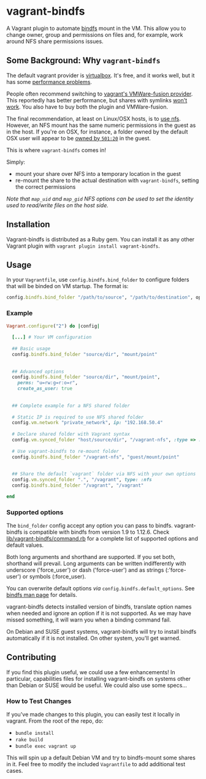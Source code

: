 # vagrant-bindfs

A Vagrant plugin to automate [bindfs](http://bindfs.org/) mount in the VM. This allow you to change
owner, group and permissions on files and, for example, work around NFS share permissions issues.


## Some Background: Why `vagrant-bindfs`

The default vagrant provider is [virtualbox](https://www.virtualbox.org/).
It's free, and it works well, but it has some [performance problems](http://snippets.aktagon.com/snippets/609-Slow-IO-performance-with-Vagrant-and-VirtualBox-).

People often recommend switching to [vagrant's VMWare-fusion provider](http://www.vagrantup.com/vmware).
This reportedly has better performance, but shares with symlinks [won't work](http://communities.vmware.com/thread/428199?start=0&tstart=0).
You also have to buy both the plugin and VMWare-fusion.

The final recommendation, at least on Linux/OSX hosts, is to [use nfs](http://docs.vagrantup.com/v2/synced-folders/nfs.html).
However, an NFS mount has the same numeric permissions in the guest as in the host.
If you're on OSX, for instance, a folder owned by the default OSX user will appear to be [owned by `501:20`](https://groups.google.com/forum/?fromgroups#!topic/vagrant-up/qXXJ-AQuKQM) in the guest.

This is where `vagrant-bindfs` comes in!

Simply:

- mount your share over NFS into a temporary location in the guest
- re-mount the share to the actual destination with `vagrant-bindfs`, setting the correct permissions

_Note that `map_uid` and `map_gid` NFS options can be used to set the identity used to read/write files on the host side._

## Installation

Vagrant-bindfs is distributed as a Ruby gem.
You can install it as any other Vagrant plugin with `vagrant plugin install vagrant-bindfs`.


## Usage

In your `Vagrantfile`, use `config.bindfs.bind_folder` to configure folders that will be binded on VM startup.
The format is:

```ruby
config.bindfs.bind_folder "/path/to/source", "/path/to/destination", options
```


### Example

```ruby
Vagrant.configure("2") do |config|
  
  [...] # Your VM configuration
  
  ## Basic usage
  config.bindfs.bind_folder "source/dir", "mount/point"
  
  
  ## Advanced options
  config.bindfs.bind_folder "source/dir", "mount/point",
    perms: "u=rw:g=r:o=r",
    create_as_user: true
  
  
  ## Complete example for a NFS shared folder
  
  # Static IP is required to use NFS shared folder
  config.vm.network "private_network", ip: "192.168.50.4"
  
  # Declare shared folder with Vagrant syntax
  config.vm.synced_folder "host/source/dir", "/vagrant-nfs", :type => :nfs
  
  # Use vagrant-bindfs to re-mount folder
  config.bindfs.bind_folder "/vagrant-nfs", "guest/mount/point"
  
  
  ## Share the default `vagrant` folder via NFS with your own options
  config.vm.synced_folder ".", "/vagrant", type: :nfs
  config.bindfs.bind_folder "/vagrant", "/vagrant"

end
```


### Supported options

The `bind_folder` config accept any option you can pass to bindfs.
vagrant-bindfs is compatible with bindfs from version 1.9 to 1.12.6.
Check [lib/vagrant-bindfs/command.rb](https://github.com/gael-ian/vagrant-bindfs/blob/master/lib/vagrant-bindfs/command.rb#L66) for a complete list of supported options and default values.

Both long arguments and shorthand are supported.
If you set both, shorthand will prevail.
Long arguments can be written indifferently with underscore ('force_user') or dash ('force-user') and as strings (:'force-user') or symbols (:force_user).

You can overwrite default options _via_ `config.bindfs.default_options`.
See [bindfs man page](http://bindfs.org/docs/bindfs.1.html) for details.

vagrant-bindfs detects installed version of bindfs, translate option names when needed and ignore an option if it is not supported.
As we may have missed something, it will warn you when a binding command fail.

On Debian and SUSE guest systems, vagrant-bindfs will try to install bindfs automatically if it is not installed.
On other system, you'll get warned.


## Contributing

If you find this plugin useful, we could use a few enhancements!
In particular, capabilities files for installing vagrant-bindfs on systems other than Debian or SUSE would be useful.
We could also use some specs…


### How to Test Changes

If you've made changes to this plugin, you can easily test it locally in vagrant.
From the root of the repo, do:

- `bundle install`
- `rake build`
- `bundle exec vagrant up`

This will spin up a default Debian VM and try to bindfs-mount some shares in it.
Feel free to modify the included `Vagrantfile` to add additional test cases.
